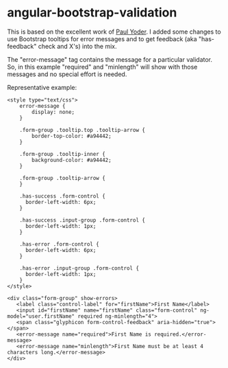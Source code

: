 # angular-bootstrap-validation
This is based on the excellent work of <a href="https://github.com/paulyoder/angular-bootstrap-show-errors">Paul Yoder</a>. I added some changes to use Bootstrap tooltips for error messages and to get feedback (aka "has-feedback" check and X's) into the mix.

The "error-message" tag contains the message for a particular validator. So, in this example "required" and "minlength" will show with those messages and no special effort is needed.

Representative example:
```
<style type="text/css">
	error-message {
		display: none;
	}
	
	.form-group .tooltip.top .tooltip-arrow {
		border-top-color: #a94442;
	}

	.form-group .tooltip-inner {
		background-color: #a94442;
	}

	.form-group .tooltip-arrow {
	}

	.has-success .form-control {
	  border-left-width: 6px;
	}

	.has-success .input-group .form-control {
	  border-left-width: 1px;
	}

	.has-error .form-control {
	  border-left-width: 6px;
	}

	.has-error .input-group .form-control {
	  border-left-width: 1px;
	}
</style>
```

```
<div class="form-group" show-errors>
   <label class="control-label" for="firstName">First Name</label>
   <input id="firstName" name="firstName" class="form-control" ng-model="user.firstName" required ng-minlength="4">
   <span class="glyphicon form-control-feedback" aria-hidden="true"></span>
   <error-message name="required">First Name is required.</error-message>
   <error-message name="minlength">First Name must be at least 4 characters long.</error-message>
</div>
```
